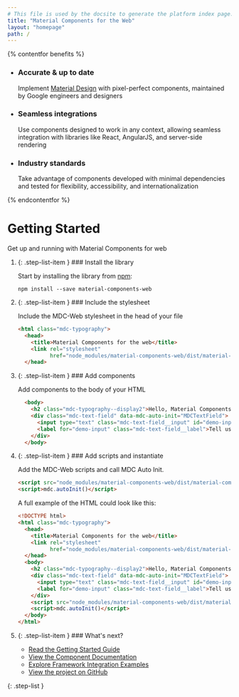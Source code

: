 ```yaml
---
# This file is used by the docsite to generate the platform index page.
title: "Material Components for the Web"
layout: "homepage"
path: /
---
```


{% contentfor benefits %}
<ul class="benefits-list">
  <li class="benefits-list-item">
    <h3>Accurate &amp; up to date</h3>
    <p>Implement <a href="https://material.io/guidelines">Material Design</a> with pixel-perfect components, maintained by Google engineers and designers</p>
  </li>
  <li class="benefits-list-item">
    <h3>Seamless integrations</h3>
    <p>Use components designed to work in any context, allowing seamless integration with libraries like React, AngularJS, and server-side rendering</p>
  </li>
  <li class="benefits-list-item">
    <h3>Industry standards</h3>
    <p>Take advantage of components developed with minimal dependencies and tested for flexibility, accessibility, and internationalization</p>
  </li>
</ul>
{% endcontentfor %}

# Getting Started

Get up and running with Material Components for web

1.  {: .step-list-item } ### Install the library

    Start by installing the library from [npm](https://npmjs.com):

    ```
    npm install --save material-components-web
    ```

2.  {: .step-list-item } ### Include the stylesheet

    Include the MDC-Web stylesheet in the head of your file

    ```html
    <html class="mdc-typography">
      <head>
        <title>Material Components for the web</title>
        <link rel="stylesheet"
              href="node_modules/material-components-web/dist/material-components-web.css">
      </head>
    ```

3.  {: .step-list-item } ### Add components

    Add components to the body of your HTML

    ```html
      <body>
        <h2 class="mdc-typography--display2">Hello, Material Components!</h2>
        <div class="mdc-text-field" data-mdc-auto-init="MDCTextField">
          <input type="text" class="mdc-text-field__input" id="demo-input">
          <label for="demo-input" class="mdc-text-field__label">Tell us how you feel!</label>
        </div>
      </body>
    ```

4.  {: .step-list-item } ### Add scripts and instantiate

    Add the MDC-Web scripts and call MDC Auto Init.

    ```html
    <script src="node_modules/material-components-web/dist/material-components-web.js"></script>
    <script>mdc.autoInit()</script>
    ```

    A full example of the HTML could look like this:

    ```html
    <!DOCTYPE html>
    <html class="mdc-typography">
      <head>
        <title>Material Components for the web</title>
        <link rel="stylesheet"
              href="node_modules/material-components-web/dist/material-components-web.css">
      </head>
      <body>
        <h2 class="mdc-typography--display2">Hello, Material Components!</h2>
        <div class="mdc-text-field" data-mdc-auto-init="MDCTextField">
          <input type="text" class="mdc-text-field__input" id="demo-input">
          <label for="demo-input" class="mdc-text-field__label">Tell us how you feel!</label>
        </div>
        <script src="node_modules/material-components-web/dist/material-components-web.js"></script>
        <script>mdc.autoInit()</script>
      </body>
    </html>
    ```

5.  {: .step-list-item } ### What's next?

    <ul class="icon-list">
      <li class="icon-list-item icon-list-item--guide">
        <a href="getting-started.md">Read the Getting Started Guide</a>
      </li>
      <li class="icon-list-item icon-list-item--components">
        <a href="../packages">View the Component Documentation</a>
      </li>
      <li class="icon-list-item icon-list-item--code">
        <a href="../framework-examples">Explore Framework Integration Examples</a>
      </li>
      <li class="icon-list-item icon-list-item--github">
        <a href="https://github.com/material-components/material-components-web/">View the project on GitHub</a>
      </li>
    </ul>
{: .step-list }
